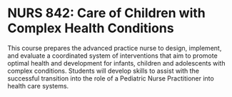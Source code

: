# NURS 842: Care of Children with Complex Health Conditions

This course prepares the advanced practice nurse to design, implement, and evaluate a coordinated system of interventions that aim to promote optimal health and development for infants, children and adolescents with complex conditions. Students will develop skills to assist with the successful transition into the role of a Pediatric Nurse Practitioner into health care systems.